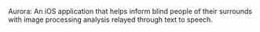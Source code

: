 Aurora: An iOS application that helps inform blind people of their surrounds with image processing analysis relayed through text to speech. 
